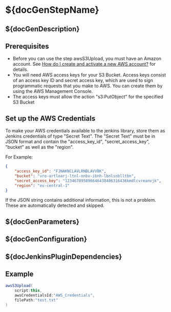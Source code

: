 # ${docGenStepName}

## ${docGenDescription}

## Prerequisites

* Before you can use the step awsS3Upload, you must have an Amazon account. See [How do I create and activate a new AWS account?](https://aws.amazon.com/premiumsupport/knowledge-center/create-and-activate-aws-account/) for details.
* You will need AWS access keys for your S3 Bucket. Access keys consist of an access key ID and secret access key, which are used to sign programmatic requests that you make to AWS. You can create them by using the AWS Management Console.
* The access keys must allow the action "s3:PutObject" for the specified S3 Bucket

## Set up the AWS Credentials

To make your AWS credentials available to the jenkins library, store them as Jenkins credentials of type "Secret Text". The "Secret Text" must be in JSON format and contain the "access_key_id", "secret_access_key", "bucket" as well as the "region".

For Example:

```JSON
{                    
    "access_key_id": "FJNAKNCLAVLRNBLAVVBK",  
	"bucket": "vro-artloarj-ltnl-nnbv-ibnh-lbnlsnblltbn",
	"secret_access_key": "123467895896646438486316436kmdlcvreanvjk",
	"region": "eu-central-1"
}
```

If the JSON string contains additional information, this is not a problem. These are automatically detected and skipped. 

## ${docGenParameters}

## ${docGenConfiguration}

## ${docJenkinsPluginDependencies}

## Example

```groovy
awsS3Upload(
    script:this,
    awsCredentialsId:"AWS_Credentials",
    filePath:"test.txt"
)
```